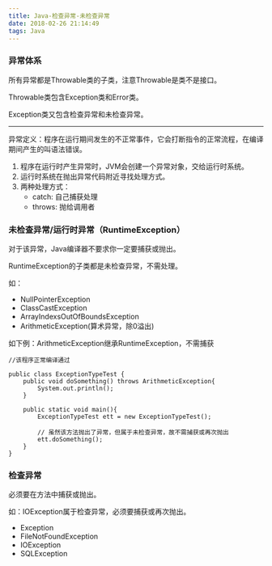 ```yaml
---
title: Java-检查异常-未检查异常
date: 2018-02-26 21:14:49
tags: Java
---
```


### 异常体系
所有异常都是Throwable类的子类，注意Throwable是类不是接口。

Throwable类包含Exception类和Error类。

Exception类又包含检查异常和未检查异常。

---
异常定义：程序在运行期间发生的不正常事件，它会打断指令的正常流程，在编译期间产生的叫语法错误。

1. 程序在运行时产生异常时，JVM会创建一个异常对象，交给运行时系统。
2. 运行时系统在抛出异常代码附近寻找处理方式。
3. 两种处理方式：
    * catch: 自己捕获处理
    * throws: 抛给调用者

### 未检查异常/运行时异常（RuntimeException）
对于该异常，Java编译器不要求你一定要捕获或抛出。

RuntimeException的子类都是未检查异常，不需处理。

如：
* NullPointerException
* ClassCastException
* ArrayIndexsOutOfBoundsException
* ArithmeticException(算术异常，除0溢出)

如下例：ArithmeticException继承RuntimeException，不需捕获
```
//该程序正常编译通过

public class ExceptionTypeTest {  
    public void doSomething() throws ArithmeticException{  
        System.out.println();  
    }  
    
    public static void main(){  
        ExceptionTypeTest ett = new ExceptionTypeTest();  
        
        // 虽然该方法抛出了异常，但属于未检查异常，故不需捕获或再次抛出
        ett.doSomething();  
    }  
}  
```

### 检查异常
必须要在方法中捕获或抛出。

如：IOException属于检查异常，必须要捕获或再次抛出。
* Exception
* FileNotFoundException
* IOException
* SQLException

